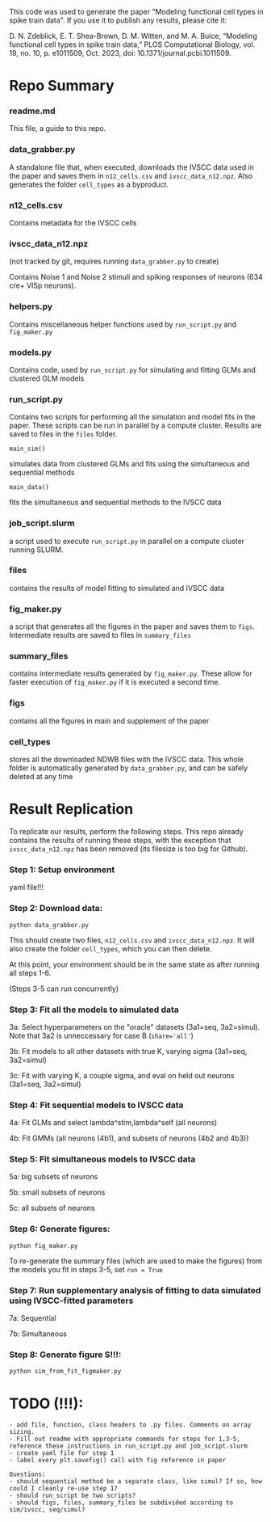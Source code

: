 This code was used to generate the paper "Modeling functional cell types in spike train data". If you use it to publish any results, please cite it:

D. N. Zdeblick, E. T. Shea-Brown, D. M. Witten, and M. A. Buice, “Modeling functional cell types in spike train data,” PLOS Computational Biology, vol. 19, no. 10, p. e1011509, Oct. 2023, doi: 10.1371/journal.pcbi.1011509.



# Repo Summary


### readme.md

This file, a guide to this repo.

### data_grabber.py

A standalone file that, when executed, downloads the IVSCC data used in the paper and saves them in `n12_cells.csv` and `ivscc_data_n12.npz`. Also generates the folder `cell_types` as a byproduct.

### n12_cells.csv

Contains metadata for the IVSCC cells
	
### ivscc_data_n12.npz 
(not tracked by git, requires running `data_grabber.py` to create)

Contains Noise 1 and Noise 2 stimuli and spiking responses of neurons (634 cre+ VISp neurons).


### helpers.py

Contains miscellaneous helper functions used by `run_script.py` and `fig_maker.py`
	
### models.py

Contains code, used by `run_script.py` for simulating and fitting GLMs and clustered GLM models
	
### run_script.py

Contains two scripts for performing all the simulation and model fits in the paper. These scripts can be run in parallel by a compute cluster. Results are saved to files in the `files` folder.

	main_sim()
simulates data from clustered GLMs and fits using the simultaneous and sequential methods

	main_data()
fits the simultaneous and sequential methods to the IVSCC data
		
### job_script.slurm

a script used to execute `run_script.py` in parallel on a compute cluster running SLURM.
	
### files

contains the results of model fitting to simulated and IVSCC data

### fig_maker.py

a script that generates all the figures in the paper and saves them to `figs`. Intermediate results are saved to files in `summary_files`

### summary_files

contains intermediate results generated by `fig_maker.py`. These allow for faster execution of `fig_maker.py` if it is executed a second time.

### figs

contains all the figures in main and supplement of the paper

### cell_types

stores all the downloaded NDWB files with the IVSCC data. This whole folder is automatically generated by `data_grabber.py`, and can be safely deleted at any time



# Result Replication


To replicate our results, perform the following steps. This repo already contains the results of running these steps, with the exception that `ivscc_data_n12.npz` has been removed (its filesize is too big for Github).


### Step 1: Setup environment

yaml file!!!


### Step 2: Download data:

	python data_grabber.py

This should create two files, `n12_cells.csv` and `ivscc_data_n12.npz`. It will also create the folder `cell_types`, which you can then delete.


At this point, your environment should be in the same state as after running all steps 1-6.


(Steps 3-5 can run concurrently)
### Step 3: Fit all the models to simulated data

3a: Select hyperparameters on the "oracle" datasets (3a1=seq, 3a2=simul). Note that 3a2 is unneccessary for case B (`share='all'`)

3b: Fit models to all other datasets with true K, varying sigma (3a1=seq, 3a2=simul)

3c: Fit with varying K, a couple sigma, and eval on held out neurons (3a1=seq, 3a2=simul)


### Step 4: Fit sequential models to IVSCC data

4a: Fit GLMs and select lambda^stim,lambda^self (all neurons)

4b: Fit GMMs (all neurons (4b1), and subsets of neurons (4b2 and 4b3))


### Step 5: Fit simultaneous models to IVSCC data

5a: big subsets of neurons

5b: small subsets of neurons

5c: all subsets of neurons


### Step 6: Generate figures:

	python fig_maker.py

To re-generate the summary files (which are used to make the figures) from the models you fit in steps 3-5, set `run = True`

### Step 7: Run supplementary analysis of fitting to data simulated using IVSCC-fitted parameters

7a: Sequential

7b: Simultaneous

### Step 8: Generate figure S!!!:

	python sim_from_fit_figmaker.py

# TODO (!!!): 

	- add file, function, class headers to .py files. Comments on array sizing.
	- Fill out readme with appropriate commands for steps for 1,3-5, reference these instructions in run_script.py and job_script.slurm
	- create yaml file for step 1
	- label every plt.savefig() call with fig reference in paper

	Questions:
	- should sequential method be a separate class, like simul? If so, how could I cleanly re-use step 1?
	- should run_script be two scripts?
	- should figs, files, summary_files be subdivided according to sim/ivscc, seq/simul?




